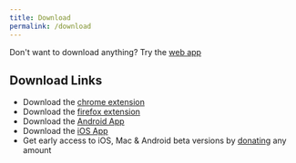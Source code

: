 ```yaml
---
title: Download
permalink: /download
---
```

Don't want to download anything? Try the [web app](https://my.fleetingnotes.app)
## Download Links
- Download the [chrome extension](https://chrome.google.com/webstore/detail/fleeting-notes/gcplhmogdjioeaenmehmapbdonklmdnc/)
- Download the [firefox extension](https://addons.mozilla.org/en-CA/firefox/addon/fleeting-notes/)
- Download the [Android App](https://play.google.com/store/apps/details?id=com.fleetingnotes)
- Download the [iOS App](https://apps.apple.com/us/app/fleeting-notes/id1615226800)
- Get early access to iOS, Mac & Android beta versions by [donating](https://ko-fi.com/fleetingnotes) any amount